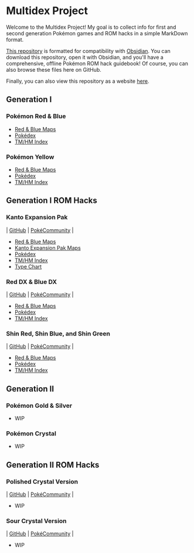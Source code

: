 # Multidex Project

Welcome to the Multidex Project! My goal is to collect info for first and second generation Pokémon games and ROM hacks in a simple MarkDown format.

[This repository](https://github.com/AWBuchanan7/multidex) is formatted for compatibility with [Obsidian](https://obsidian.md/). You can download this repository, open it with Obsidian, and you'll have a comprehensive, offline Pokémon ROM hack guidebook! Of course, you can also browse these files here on GitHub.

Finally, you can also view this repository as a website [here](https://awbuchanan7.github.io/multidex/).

## Generation I

### Pokémon Red & Blue
* [Red & Blue Maps](https://github.com/AWBuchanan7/multidex/tree/main/maps/red-and-blue)
* [Pokédex](red-and-blue/pokedex.md)
* [TM/HM Index](red-and-blue/tmindex.md)

### Pokémon Yellow
* [Red & Blue Maps](https://github.com/AWBuchanan7/multidex/tree/main/maps/red-and-blue)
* [Pokédex](yellow/pokedex.md)
* [TM/HM Index](yellow/tmindex.md)

## Generation I ROM Hacks

### Kanto Expansion Pak
| [GitHub](https://github.com/PlagueVonKarma/kep-hack) | [PokéCommunity](https://www.pokecommunity.com/threads/kanto-expansion-pak.525646/) |
* [Red & Blue Maps](https://github.com/AWBuchanan7/multidex/tree/main/maps/red-and-blue)
* [Kanto Expansion Pak Maps](https://github.com/AWBuchanan7/multidex/tree/main/maps/kanto-expansion-pak)
* [Pokédex](kanto-expansion-pak/pokedex.md)
* [TM/HM Index](kanto-expansion-pak/tmindex.md)
* [Type Chart](kanto-expansion-pak/typechart.md)

### Red DX & Blue DX
| [GitHub](https://github.com/TheScarletSword/pokereddeluxe) | [PokéCommunity](https://www.pokecommunity.com/threads/pokemon-red-and-blue-deluxe.360339/) |
* [Red & Blue Maps](https://github.com/AWBuchanan7/multidex/tree/main/maps/red-and-blue)
* [Pokédex](red-dx-and-blue-dx/pokedex.md)
* [TM/HM Index](red-dx-and-blue-dx/tmindex.md)

### Shin Red, Shin Blue, and Shin Green
| [GitHub](https://github.com/jojobear13/shinpokered) | [PokéCommunity](https://www.pokecommunity.com/threads/shin-pokemon-red-blue-green-jp-builds-bugfix-ai-and-qol-patch.427398/) |
* [Red & Blue Maps](https://github.com/AWBuchanan7/multidex/tree/main/maps/red-and-blue)
* [Pokédex](red-and-blue/pokedex.md)
* [TM/HM Index](red-and-blue/tmindex.md)

## Generation II

### Pokémon Gold & Silver
* WIP

### Pokémon Crystal
* WIP

## Generation II ROM Hacks

### Polished Crystal Version
| [GitHub](https://github.com/Rangi42/polishedcrystal) | [PokéCommunity](https://www.pokecommunity.com/threads/pok%C3%A9mon-polished-crystal-update-3-1-1.373172/) |
* WIP

### Sour Crystal Version
| [GitHub](https://github.com/SoupPotato/Sourcrystal) | [PokéCommunity](https://www.pokecommunity.com/threads/pokemon-sour-crystal-improvement-hack.434361/) |
* WIP

